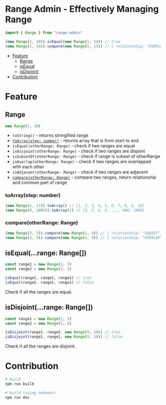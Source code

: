 # Range Admin - Effectively Managing Range
```js
import { Range } from "range-admin"

(new Range(1, 10)).isEqual(new Range(1, 10)) // true
(new Range(1, 10)).compare(new Range(5, 13)) // { relationship: "OVERLAP", common: new Range(5, 10) }
```

 * [Feature](#feature)
    * [Range](#range)
    * [isEqual](#isequalrange-range)
    * [isDisjoint](#isdisjointrange-range)
 * [Contribution](#contribution)

# Feature
## Range
```js
new Range(1, 10)
```
 * ```toString()``` - returns stringified range
 * [```toArray(step: number)```](#toarraystep-number) - returns array that is from start to end
 * ```isEqual(otherRange: Range)``` - check if two ranges are equal
 * ```isDisjoint(otherRange: Range)``` - check if two ranges are disjoint
 * ```isSubsetOf(otherRange: Range)``` - check if range is subset of otherRange
 * ```isOverlap(otherRange: Range)``` - check if two ranges are overlapped with each other
 * ```isAdjacent(otherRange: Range)``` - check if two ranges are adjacent
 * [```compare(otherRange: Range)```](#compareotherrange-range) - compare two ranges, return relationship and common part of range
### toArray(step: number)
```js
(new Range(1, 11)).toArray() // [1, 2, 3, 4, 5, 6, 7, 8, 9, 10]
(new Range(0, 1001)).toArray(2) // [0, 2, 4, 6, ..., 998, 1000]
```

### compare(otherRange: Range)
```js
(new Range(3, 5)).compare(new Range(1, 4)) // { relationship: "SUBSET", common: new Range(3, 4) }
(new Range(3, 5)).compare(new Range(4, 9)) // { relationship: "OVERLAP", common: new Range(4, 5) }
```

## isEqual(...range: Range[])
```js
const range1 = new Range(1, 3)
const range2 = new Range(2, 5)

isEqual(range1, range1, range1) // true
isEqual(range2, range1, range1) // false
```
Check if all the ranges are equal.

## isDisjoint(...range: Range[])
```js
const range1 = new Range(1, 3)
const range2 = new Range(3, 5)

isDisjoint(range1, range2, new Range(9, 10)) // true
isDisjoint(range1, range1, new Range(9, 10)) // false
```
Check if all the ranges are disjoint.

# Contribution
```sh
# build
npm run build

# build (using nodemon)
npm run dev
```